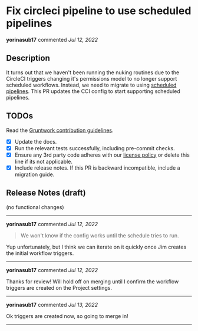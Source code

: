 # Fix circleci pipeline to use scheduled pipelines

**yorinasub17** commented *Jul 12, 2022*

<!-- Prepend '[WIP]' to the title if this PR is still a work-in-progress. Remove it when it is ready for review! -->

## Description

It turns out that we haven't been running the nuking routines due to the CircleCI triggers changing it's permissions model to no longer support scheduled workflows. Instead, we need to migrate to using [scheduled pipelines](https://circleci.com/docs/scheduled-pipelines). This PR updates the CCI config to start supporting scheduled pipelines.

<!-- Description of the changes introduced by this PR. -->

## TODOs

Read the [Gruntwork contribution guidelines](https://gruntwork.notion.site/Gruntwork-Coding-Methodology-02fdcd6e4b004e818553684760bf691e).

- [x] Update the docs.
- [x] Run the relevant tests successfully, including pre-commit checks.
- [x] Ensure any 3rd party code adheres with our [license policy](https://www.notion.so/gruntwork/Gruntwork-licenses-and-open-source-usage-policy-f7dece1f780341c7b69c1763f22b1378) or delete this line if its not applicable.
- [x] Include release notes. If this PR is backward incompatible, include a migration guide.

## Release Notes (draft)

<!-- One-line description of the PR that can be included in the final release notes. -->
(no functional changes)
<br />
***


**yorinasub17** commented *Jul 12, 2022*

> We won't know if the config works until the schedule tries to run.

Yup unfortunately, but I think we can iterate on it quickly once Jim creates the initial workflow triggers.
***

**yorinasub17** commented *Jul 12, 2022*

Thanks for review! Will hold off on merging until I confirm the workflow triggers are created on the Project settings.
***

**yorinasub17** commented *Jul 13, 2022*

Ok triggers are created now, so going to merge in!
***


